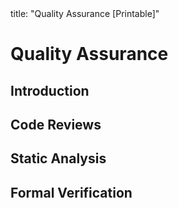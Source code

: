 <frontmatter>
title: "Quality Assurance [Printable]"
</frontmatter>

<link rel="stylesheet" href="{{baseUrl}}/css/textbook.css">

<div class="website-content">

<div id="main">

# Quality Assurance

## Introduction

<include src="introduction/what/print.md" boilerplate />
<include src="introduction/validationVsVerification/print.md" boilerplate />

## Code Reviews

<include src="codeReviews/what/print.md" boilerplate />

## Static Analysis

<include src="staticAnalysis/what/print.md" boilerplate />

## Formal Verification

<include src="formalVerification/what/print.md" boilerplate />

</div>

</div>
